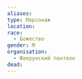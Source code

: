 ```yaml
---
aliases:
type: Персонаж
location: 
race:
  - Божество
gender: М
organisation:
  - Фаерунский пантеон
dead:
---
```

